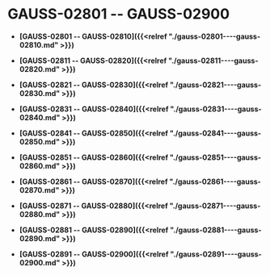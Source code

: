 # GAUSS-02801 -- GAUSS-02900

-   **[GAUSS-02801 -- GAUSS-02810]({{<relref "./gauss-02801----gauss-02810.md" >}})**  

-   **[GAUSS-02811 -- GAUSS-02820]({{<relref "./gauss-02811----gauss-02820.md" >}})**  

-   **[GAUSS-02821 -- GAUSS-02830]({{<relref "./gauss-02821----gauss-02830.md" >}})**  

-   **[GAUSS-02831 -- GAUSS-02840]({{<relref "./gauss-02831----gauss-02840.md" >}})**  

-   **[GAUSS-02841 -- GAUSS-02850]({{<relref "./gauss-02841----gauss-02850.md" >}})**  

-   **[GAUSS-02851 -- GAUSS-02860]({{<relref "./gauss-02851----gauss-02860.md" >}})**  

-   **[GAUSS-02861 -- GAUSS-02870]({{<relref "./gauss-02861----gauss-02870.md" >}})**  

-   **[GAUSS-02871 -- GAUSS-02880]({{<relref "./gauss-02871----gauss-02880.md" >}})**  

-   **[GAUSS-02881 -- GAUSS-02890]({{<relref "./gauss-02881----gauss-02890.md" >}})**  

-   **[GAUSS-02891 -- GAUSS-02900]({{<relref "./gauss-02891----gauss-02900.md" >}})**  


